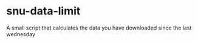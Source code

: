 # snu-data-limit
A small script that calculates the data you have downloaded since the last wednesday
